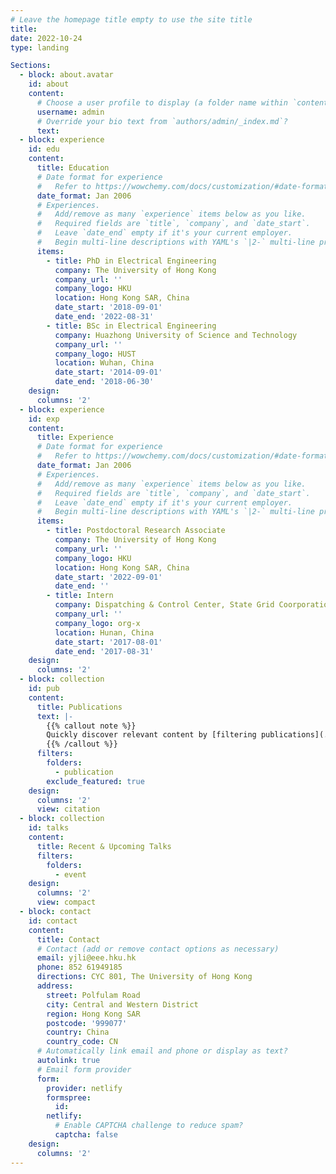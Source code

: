 ```yaml
---
# Leave the homepage title empty to use the site title
title:
date: 2022-10-24
type: landing

Sections: 
  - block: about.avatar
    id: about
    content:
      # Choose a user profile to display (a folder name within `content/authors/`)
      username: admin
      # Override your bio text from `authors/admin/_index.md`?
      text:
  - block: experience
    id: edu
    content:
      title: Education
      # Date format for experience
      #   Refer to https://wowchemy.com/docs/customization/#date-format
      date_format: Jan 2006
      # Experiences.
      #   Add/remove as many `experience` items below as you like.
      #   Required fields are `title`, `company`, and `date_start`.
      #   Leave `date_end` empty if it's your current employer.
      #   Begin multi-line descriptions with YAML's `|2-` multi-line prefix.
      items:
        - title: PhD in Electrical Engineering
          company: The University of Hong Kong
          company_url: ''
          company_logo: HKU
          location: Hong Kong SAR, China
          date_start: '2018-09-01'
          date_end: '2022-08-31'
        - title: BSc in Electrical Engineering
          company: Huazhong University of Science and Technology
          company_url: ''
          company_logo: HUST
          location: Wuhan, China
          date_start: '2014-09-01'
          date_end: '2018-06-30'
    design:
      columns: '2'
  - block: experience
    id: exp
    content:
      title: Experience
      # Date format for experience
      #   Refer to https://wowchemy.com/docs/customization/#date-format
      date_format: Jan 2006
      # Experiences.
      #   Add/remove as many `experience` items below as you like.
      #   Required fields are `title`, `company`, and `date_start`.
      #   Leave `date_end` empty if it's your current employer.
      #   Begin multi-line descriptions with YAML's `|2-` multi-line prefix.
      items:
        - title: Postdoctoral Research Associate
          company: The University of Hong Kong
          company_url: ''
          company_logo: HKU
          location: Hong Kong SAR, China
          date_start: '2022-09-01'
          date_end: ''
        - title: Intern
          company: Dispatching & Control Center, State Grid Coorporation of China
          company_url: ''
          company_logo: org-x
          location: Hunan, China
          date_start: '2017-08-01'
          date_end: '2017-08-31'
    design:
      columns: '2'
  - block: collection
    id: pub
    content:
      title: Publications
      text: |-
        {{% callout note %}}
        Quickly discover relevant content by [filtering publications](./publication/).
        {{% /callout %}}
      filters:
        folders:
          - publication
        exclude_featured: true
    design:
      columns: '2'
      view: citation
  - block: collection
    id: talks
    content:
      title: Recent & Upcoming Talks
      filters:
        folders:
          - event
    design:
      columns: '2'
      view: compact
  - block: contact
    id: contact
    content:
      title: Contact
      # Contact (add or remove contact options as necessary)
      email: yjli@eee.hku.hk
      phone: 852 61949185
      directions: CYC 801, The University of Hong Kong
      address:
        street: Polfulam Road
        city: Central and Western District
        region: Hong Kong SAR
        postcode: '999077'
        country: China
        country_code: CN
      # Automatically link email and phone or display as text?
      autolink: true
      # Email form provider
      form:
        provider: netlify
        formspree:
          id:
        netlify:
          # Enable CAPTCHA challenge to reduce spam?
          captcha: false
    design:
      columns: '2'
---
```

